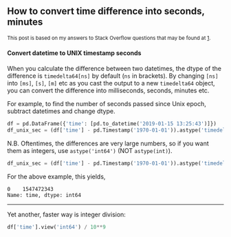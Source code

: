 ## How to convert time difference into seconds, minutes

<sup> This post is based on my answers to Stack Overflow questions that may be found at [1](https://stackoverflow.com/a/74132498/19123103). </sup>


#### Convert datetime to UNIX timestamp seconds

When you calculate the difference between two datetimes, the dtype of the difference is `timedelta64[ns]` by default (`ns` in brackets). By changing `[ns]` into `[ms]`, `[s]`, `[m]` etc as you cast the output to a new `timedelta64` object, you can convert the difference into milliseconds, seconds, minutes etc.

For example, to find the number of seconds passed since Unix epoch, subtract datetimes and change dtype. 
```python
df = pd.DataFrame({'time': [pd.to_datetime('2019-01-15 13:25:43')]})
df_unix_sec = (df['time'] - pd.Timestamp('1970-01-01')).astype('timedelta64[s]')
```
N.B. Oftentimes, the differences are very large numbers, so if you want them as integers, use `astype('int64')` (NOT `astype(int)`).
```python
df_unix_sec = (df['time'] - pd.Timestamp('1970-01-01')).astype('timedelta64[s]').astype('int64')
```

For the above example, this yields,
```none
0    1547472343
Name: time, dtype: int64
```

----

Yet another, faster way is integer division:
```python
df['time'].view('int64') / 10**9
```
